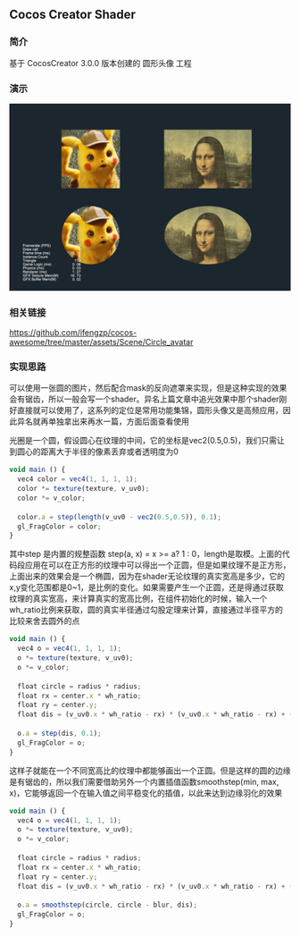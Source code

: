 ## Cocos Creator Shader

### 简介
基于 CocosCreator 3.0.0 版本创建的 圆形头像 工程

### 演示
![image](../../image/202202/2022022401.png)

### 相关链接
https://github.com/ifengzp/cocos-awesome/tree/master/assets/Scene/Circle_avatar

### 实现思路

可以使用一张圆的图片，然后配合mask的反向遮罩来实现，但是这种实现的效果会有锯齿，所以一般会写一个shader。异名上篇文章中追光效果中那个shader刚好直接就可以使用了，这系列的定位是常用功能集锦，圆形头像又是高频应用，因此异名就再单独拿出来再水一篇，方面后面查看使用    

光圈是一个圆，假设圆心在纹理的中间，它的坐标是vec2(0.5,0.5)，我们只需让到圆心的距离大于半径的像素丢弃或者透明度为0
```ts
void main () {
  vec4 color = vec4(1, 1, 1, 1);
  color *= texture(texture, v_uv0);
  color *= v_color;

  color.a = step(length(v_uv0 - vec2(0.5,0.5)), 0.1);
  gl_FragColor = color;
}
```    

其中step 是内置的规整函数 step(a, x) = x >= a? 1 : 0，length是取模。上面的代码段应用在可以在正方形的纹理中可以得出一个正圆，但是如果纹理不是正方形，上面出来的效果会是一个椭圆，因为在shader无论纹理的真实宽高是多少，它的x,y变化范围都是0~1，是比例的变化。如果需要产生一个正圆，还是得通过获取纹理的真实宽高，来计算真实的宽高比例，在组件初始化的时候，输入一个wh_ratio比例来获取，圆的真实半径通过勾股定理来计算，直接通过半径平方的比较来舍去圆外的点
```ts
void main () {
  vec4 o = vec4(1, 1, 1, 1);
  o *= texture(texture, v_uv0);
  o *= v_color;

  float circle = radius * radius;
  float rx = center.x * wh_ratio;
  float ry = center.y;
  float dis = (v_uv0.x * wh_ratio - rx) * (v_uv0.x * wh_ratio - rx) + (v_uv0.y  - ry) * (v_uv0.y - ry);

  o.a = step(dis, 0.1);
  gl_FragColor = o;
}
```    

这样子就能在一个不同宽高比的纹理中都能够画出一个正圆。但是这样的圆的边缘是有锯齿的，所以我们需要借助另外一个内置插值函数smoothstep(min, max, x)，它能够返回一个在输入值之间平稳变化的插值，以此来达到边缘羽化的效果
```ts
void main () {
  vec4 o = vec4(1, 1, 1, 1);
  o *= texture(texture, v_uv0);
  o *= v_color;

  float circle = radius * radius;
  float rx = center.x * wh_ratio;
  float ry = center.y;
  float dis = (v_uv0.x * wh_ratio - rx) * (v_uv0.x * wh_ratio - rx) + (v_uv0.y  - ry) * (v_uv0.y - ry);

  o.a = smoothstep(circle, circle - blur, dis);
  gl_FragColor = o;
}
```